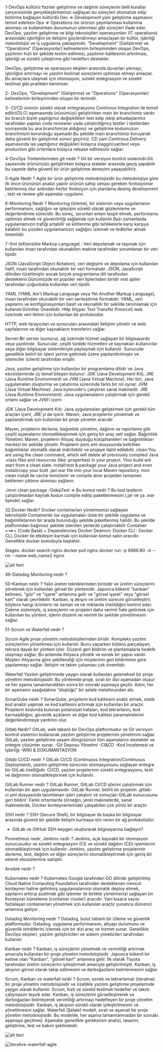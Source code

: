 1-DevOps kültürü:Yazılım geliştirme ve dağıtım süreçlerini belli kurallar çerçevesinde gerçekleştirmemizi sağlayan bu süreçleri otomatize edip birbirine bağlayan kültürdü Dev => Development yani geliştirme aşamasını temsil ederken Ops => Operations ise ürünün yayınlanması kullanıma alınması ve kullanılırken durumunun izlenmesi gibi süreçleri ifade eder.
DevOps, yazılım geliştirme ve bilgi teknolojileri operasyonları (IT operations) arasındaki işbirliğini ve iletişimi güçlendirmeyi amaçlayan bir kültür, işbirliği metodolojisi ve iş uygulama yaklaşımıdır. “Development” (Geliştirme) ve “Operations” (Operasyonlar) kelimelerinin birleşiminden oluşan DevOps, yazılımın hızlı bir şekilde teslim edilmesi, yazılımın kalitesinin artırılması, işbirliği ve sürekli iyileştirme gibi hedefleri destekler.

DevOps, geliştirme ve operasyon ekipleri arasında duvarları yıkmayı, işbirliğini artırmayı ve yazılım teslimat süreçlerini optimize etmeyi amaçlar. Bu amaçlara ulaşmak için otomasyon, sürekli entegrasyon ve sürekli teslimat gibi pratikleri benimser.

2- DevOps, "Development" (Geliştirme) ve "Operations" (Operasyonlar) kelimelerinin birleşiminden oluşan bir terimdir.

3- CI/CD ürünün sürekli olarak entegrasyonu Continous Integration ile temsil edilir(CI).CI aşamasında ürünümüzü geliştirirken main bir branchimiz vardır bu branch bizim yaptığımız değişiklikleri test edip (ekip arkadaşlarımız tarafından yapılan code reviewler yada çalıştırdığımız testler ) testlerden sonrasında bu ana branchimize aldığımız ve geliştirme kodumuzun branchmizin korunduğu aşamadır.Bu şekilde main branchimizi koruyarak daha güvenli bir geliştirme süreci geçiririz. CD yani Continous Delivery aşamasında ise yaptığımız değişikleri kolayca staggin/uat/test veya production gibi ortamlara kolayca release edilmesini sağlar.

4-DevOps Yöntemlerinden git nedir ? Git bir versiyon kontrol sistemidir.Git sayesinde ürünümüzü geliştirirken kolayca stateler arasında geçiş yapabilir bu sayede daha güvenli bir ürün geliştirme deneyimi yaşayabiliriz.

5-Agile Nedir ? Agile bir ürün geliştirme metodolojisidir bu metodolojiye göre ilk önce ürününün analizi yapılır ürünün sahip olması gereken fonksiyonlar belirlenmiş olur ardından herbir fonksiyon için planlama desing development , test ve review gibi aşamalar uygulanır.

6-Monitoring Nedir ? Monitoring (izleme), bir sistemin veya uygulamanın performansını, sağlığını ve işleyişini sürekli olarak gözlemleme ve değerlendirme sürecidir. Bu süreç, sorunları erken tespit etmek, performansı optimize etmek ve güvenilirliği sağlamak için kullanılır.Bazı zamanlarda uygulamamızın trafiği artabilir ve kilitlenme gibi tehlikelerle karşı karşıya kalabilir bu yüzden uygulamamızın sağlığını izlemek ve tedbirler almak önemlidir.

7-Xml (eXtensible Markup Language) : Veri depolamak ve taşımak için kullanılan insan tarafından okunabilen makine tarafından yorumlanan bir veri tipidir.

JSON (JavaScript Object Notation), veri değişimi ve depolama için kullanılan hafif, insan tarafından okunabilir bir veri formatıdır. JSON, JavaScript dilinden türetilmiştir ancak birçok programlama dili tarafından desteklenir.Günümüzde en popüler veri tiplerinden biridir rest apiler tarafından çoğunlukla kullanılan veri tipidir.

YAML (YAML Ain't Markup Language veya Yet Another Markup Language), insan tarafından okunabilir bir veri serileştirme formatıdır. YAML, veri yapılarını ve konfigürasyonları basit ve okunabilir bir şekilde tanımlamak için kullanılır.Girintiler Önemlidir. Http (Hyper Text Transfer Protocol) web üzerinde veri iletimi için kullanılan bir protokoldür.

HTTP, web tarayıcıları ve sunucuları arasındaki iletişimi yönetir ve web sayfalarının ve diğer kaynakların transferini sağlar.

Server:Bir server (sunucu), ağ üzerinde hizmet sağlayan bir bilgisayardır veya yazılımdır. Sunucular, çeşitli türdeki hizmetleri ve kaynakları kullanıcılar veya diğer bilgisayar sistemleriyle paylaşmak için kullanılır. Sunucular genellikle belirli bir işlevi yerine getirmek üzere yapılandırılmıştır ve istemciler (client) tarafından erişilir.

Java, yazılım geliştirme için kullanılan bir programlama dilidir ve Java ekosisteminde üç temel bileşen bulunur: JDK (Java Development Kit), JRE (Java Runtime Environment) ve JVM (Java Virtual Machine). Her biri, Java uygulamaları oluşturma ve çalıştırma sürecinde farklı bir rol oynar.
JVM (Java Virtual Machine): Java bytecode'u çalıştıran sanal makinedir. JRE (Java Runtime Environment): Java uygulamalarını çalıştırmak için gerekli ortamı sağlar ve JVM'i içerir.

JDK (Java Development Kit): Java uygulamaları geliştirmek için gerekli tüm araçları içerir, JRE'yi de içerir. Maven, Java projelerini yönetmek ve yapılandırmak için kullanılan bir proje yönetim aracıdır.

Maven, projelerin derleme, bağımlılık yönetimi, dağıtım ve raporlama gibi çeşitli aşamalarını otomatikleştirmek için geniş bir araç seti sağlar. Bağımlılık Yönetimi: Maven, projelerin ihtiyaç duyduğu kütüphaneleri ve bağımlılıkları merkezi bir şekilde yönetir. Projelerin pom.xml dosyasında belirtilen bağımlılıklar otomatik olarak indirilebilir ve projeye dahil edilebilir. clean:You are using the clean command, which will delete all previously compiled Java .class files and resources (like .properties) in your project. Your build will start from a clean slate. install:test & package your Java project and even install/copy your built .jar/.war file into your local Maven repository. mvn clean install ile cache temizlenir ve compile alınır projeden tamamen beklenen çıktının alınması sağlanır.

./mvn clean package -DskipTest => Bu komut nedir ? Bu kod testlerin çalıştırılmadan kaynak kodun compile edilip paketlenmesini (.jar ve ya .war tipinde) sağlar.

32.Docker Nedir? Docker containerları yönetmemizi sağlayan teknolojidir.Containerlar ise uygulamaları izole bir şekilde uygulama ve bağımlılıklarının bir arada bulunduğu şekilde paketlenmiş halidir. Bu şekilde platformdan bağımsız şekilde istenilen yerlerde çalıştırılabilir Container ===>> (Code Base) + Dependencies Docker Deamon: Docker CLI : Docker CLI, Docker ile etkileşim kurmak için kullanılan komut satırı aracıdır. Genellikle docker komutuyla başlatılır.

Stages:
docker search nginx
docker pull nginx
docker run -p 6666:80 -d --rm --name web_name2 nginx

![alt text](image.png)

49-Datadog Monitoring nedir ?

50-Kanban nedir ?
Yalın üretim tekniklerinden birisidir ve üretim süreçlerini yönetmek için kullanılan görsel bir yöntemdir. Japonca kökenli "kanban" kelimesi, "göz" ve "işaret" anlamına gelir ve "görsel işaret" veya "görsel kart" olarak çevrilebilir. Kanban, iş akışını ve üretim sürecini görselleştirir, böylece hangi ürünlerin ne zaman ve ne miktarda üretildiğini kontrol eder. Çekme sistemiyle, iş süreçlerini ve projeleri daha verimli hale getirmek için kullanılan bu yöntem, işlerin düzenli ve verimli bir şekilde yönetilmesini sağlar.

51-Scrum ve Waterfall nedir ?

Scrum
Agile proje yönetim metodolojilerinden biridir. Kompleks yazılım süreçlerinin yönetilmesi için kullanılır. Bunu yaparken bütünü parçalayan; tekrara dayalı bir yöntem izler. Düzenli geri bildirim ve planlamalarla hedefe ulaşmayı sağlar. Bu anlamda ihtiyaca yönelik ve esnek bir yapısı vardır. Müşteri ihtiyacına göre şekillendiği için müşterinin geri bildirimine göre yapılanmayı sağlar. İletişim ve takım çalışması çok önemlidir.

Waterfall
Yazılım geliştirmede yaygın olarak kullanılan geleneksel bir proje yönetimi metodolojisidir. Bu yöntemde proje, sıralı bir dizi aşamadan oluşur ve her aşama tamamlandıktan sonra bir sonraki aşamaya geçilir. Adını, her bir aşamanın aşağıdakine "düştüğü" bir şelale metaforundan alır.

SonarQube nedir ?
SonarQube, projelerin kod kalitesini analiz etmek, statik kod analizi yapmak ve kod kalitesini artırmak için kullanılan bir araçtır. Projelerin kodunda bulunan potansiyel hataları, kod tekrarlarını, kod karmaşıklığını, güvenlik açıklarını ve diğer kod kalitesi parametrelerini değerlendirmeye yardımcı olur.

Gitlab Nedir?
GitLab, web tabanlı bir DevOps platformudur ve Git versiyon kontrol sistemini kullanarak yazılım geliştirme projelerinin yönetimini sağlar. GitLab, yazılım geliştirme yaşam döngüsünün tüm aşamalarını destekler ve entegre çözümler sunar.
-Git Deposu Yönetimi
-CI&CD
-Kod İncelemesi ve İşbirliği
-WIKI & DOKUMANTASYON

Gitlab CI/CD nedir ?
GitLab CI/CD (Continuous Integration/Continuous Deployment), yazılım geliştirme sürecinin otomasyonunu sağlayan entegre bir GitLab özelliğidir. CI/CD, yazılım projelerinin sürekli entegrasyonu, testi ve dağıtımını otomatikleştirmek için kullanılır.

GitLab Runner nedir ?
GitLab Runner, GitLab CI/CD işlerini çalıştırmak için kullanılan bir ajan uygulamasıdır. GitLab Runner, belirli bir projenin .gitlab-ci.yml dosyasında tanımlanan işleri çalıştırır ve sonuçları GitLab sunucusuna geri bildirir. Farklı ortamlarda (örneğin, yerel makinelerde, sanal makinelerde, Docker konteynerlerinde) çalışabilen çok yönlü bir araçtır.

SSH nedir ?
SSH (Secure Shell), bir bilgisayar ile başka bir bilgisayar arasında güvenli bir şekilde iletişim kurmaya izin veren bir ağ protokolüdür.

- GitLab ve GitHub SSH-keygen oluşturarak bilgisayarına bağlayın?

Prometheus nedir, Jenkins nedir ?
Jenkins, açık kaynaklı bir otomasyon sunucusudur ve sürekli entegrasyon (CI) ve sürekli dağıtım (CD) işlemlerini otomatikleştirmek için kullanılır. Jenkins, yazılım geliştirme projelerinin derleme, test, dağıtım ve diğer süreçlerini otomatikleştirmek için geniş bir eklenti ekosistemine sahiptir.

Ansible nedir ?

Kubernates nedir ?
Kubernetes Google tarafından GO dilinde geliştirilmiş Cloud Native Computing Foundation tarafından desteklenen mevcut konteyner haline getirilmiş uygulamalarınızı otomatik deploy etmek, sayılarını arttırıp azaltmak gibi işlemler ile birlikte yönetmenizi sağlayan bir Konteyner kümeleme (container cluster) aracıdır. Yani kısaca sayısı fazlalaşan containerları yönetmek için kullanılan araçtır yunanca dümenci anlamına geliyor .

Datadog Monitoring nedir ?
Datadog, bulut tabanlı bir izleme ve güvenlik platformudur. Datadog, uygulama performansını, altyapı durumunu ve güvenlik tehditlerini izlemek için bir dizi araç ve hizmet sunar. Genellikle DevOps ekipleri, yazılım geliştiricileri ve sistem yöneticileri tarafından kullanılır.

Kanban nedir ?
Kanban, iş süreçlerini yönetmek ve verimliliği artırmak amacıyla kullanılan bir proje yönetim metodolojisidir. Japonca kökenli bir kelime olan "Kanban", "görsel kart" anlamına gelir. İlk olarak Toyota tarafından üretim süreçlerini iyileştirmek amacıyla geliştirilmiştir. Kanban, iş akışının görsel olarak takip edilmesini ve darboğazların belirlenmesini sağlar.

Scrum, Kanban ve waterfall nedir ?
Scrum, esnek ve tekrarlamalı (iterative) bir proje yönetim metodolojisidir ve özellikle yazılım geliştirme projelerinde yaygın olarak kullanılır. Scrum, hızlı ve sürekli teslimatı hedefler ve takım çalışmasını teşvik eder.
Kanban, iş süreçlerini görselleştirerek ve darboğazları belirleyerek verimliliği artırmayı hedefleyen bir proje yönetim metodolojisidir. Kanban, iş akışının sürekli olarak iyileştirilmesini ve yönetilmesini sağlar.
Waterfall (Şelale) modeli, sıralı ve aşamalı bir proje yönetim metodolojisidir. Bu modelde, her aşama tamamlanmadan bir sonraki aşamaya geçilmez. Aşamalar genellikle gereksinim analizi, tasarım, geliştirme, test ve bakım şeklindedir.

![alt text](image-1.png)

![iterative-waterfall-agile](image-2.png)
